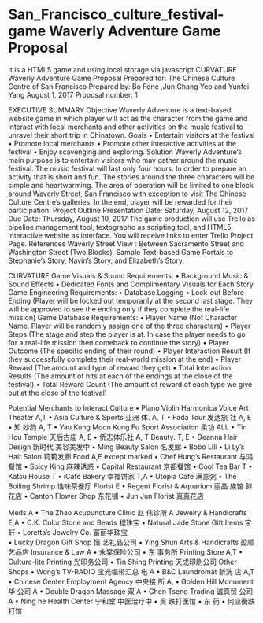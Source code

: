 # San_Francisco_culture_festival-game Waverly Adventure Game Proposal 
It is a HTML5 game and using local storage via javascript
 CURVATURE
 Waverly Adventure Game Proposal
Prepared for: The Chinese Culture Centre of San Francisco Prepared by: Bo Fone ,Jun Chang Yeo and Yunfei Yang
August 1, 2017
Proposal number: 1
  

EXECUTIVE SUMMARY
Objective
Waverly Adventure is a text-based website game in which player will act as the character from the game and interact with local merchants and other activities on the music festival to unravel their short trip in Chinatown.
Goals
• Entertain visitors at the festival
• Promote local merchants
• Promote other interactive activities at the festival • Enjoy scavenging and exploring.
Solution
Waverly Adventure’s main purpose is to entertain visitors who may gather around the music festival. The music festival will last only four hours. In order to prepare an activity that is short and fun. The stories around the three characters will be simple and heartwarming. The area of operation will be limited to one block around Waverly Street, San Francisco with exception to visit The Chinese Culture Centre’s galleries. In the end, player will be rewarded for their participation.
Project Outline
Presentation Date: Saturday, August 12, 2017 Due Date: Thursday, August 10, 2017
The game production will use Trello as pipeline management tool, textographo as scripting tool, and HTML5 interactive website as interface. You will receive links to enter Trello Project Page.
References
Waverly Street View : Between Sacramento Street and Washington Street (Two Blocks). Sample Text-based Game
Portals to Stephanie’s Story, Navin’s Story, and Elizabeth’s Story. 
      
  CURVATURE
Game Visuals & Sound Requirements:
• Background Music & Sound Effects
• Dedicated Fonts and Complimentary Visuals for Each Story.
Game Engineering Requirements:
• Database Logging
• Lock-out Before Ending (Player will be locked out temporarily at the second last stage. They will be approved to
see the ending only if they complete the real-life mission)
Game Database Requirements:
• Player Name (Not Character Name. Player will be randomly assign one of the three characters)
• Player Steps (The stage and step the player is at. In case the player needs to go for a real-life mission then
comeback to continue the story)
• Player Outcome (The specific ending of their round)
• Player Interaction Result (If they successfully complete their real-world mission at the end)
• Player Reward (The amount and type of reward they get)
• Total Interaction Results (The amount of hits at each of the endings at the close of the festival)
• Total Reward Count (The amount of reward of each type we give out at the close of the festival)
 
  Potential Merchants to Interact
Culture
• Piano Violin Harmonica Voice Art Theater A,T
• Asia Culture & Sports 亚洲 体. A, T
• Fada Tour 发达旅 社 A, E
• 知 妙韵 A, T
• Yau Kung Moon Kung Fu Sport Association 柔功  ALL
• Tin Hou Temple 天后古庙 A, E
• 侨志体乐社 A, T
Beauty. T, E
• Deanna Hair Design 新时代 美容美发中 
• Ming Beauty Salon 名发廊
• Bobo Lili
• Li Ly’s Hair Salon 莉莉发廊
Food A,E except marked
• Chef Hung’s Restaurant 与鸿餐馆
• Spicy King 麻辣诱惑
• Capital Restaurant 京都餐馆
• Cool Tea Bar T
• Katsu House T
• iCafe Bakery 幸福饼家 T,A
• Utopia Cafe  满意粥
• The Boiling Shrimp 诰味茶餐厅
Florist E
• Regent Florist & Aquarium 丽晶  族馆 鲜花店
• Canton Flower Shop  东花铺
• Jun Jun Florist 真真花店
 
 Meds A
• The Zhao Acupuncture Clinic 赵 伟诊所 A Jewelry & Handicrafts E,A
• C.K. Color Stone and Beads  程珠宝
• Natural Jade Stone Gift Items 宝 轩
• Loretta’s Jewelry Co. 富丽华珠宝  
• Lucky Dragon Gift Shop 恒  艺礼品公司
• Ying Shun Arts & Handicrafts 盈顺  艺品店
Insurance & Law A
•  永棠保险公司
• 东 事务所
Printing Store A,T
• Culture-lite Printing  光印务公司
• Tin Shing Printing 天成印刷公司 Other Shops
• Wong’s TV-RADIO 宝光唱带汇总 电  A
• B&C Laundromat  新洗 店 A,T
• Chinese Center Employment Agency 中央接 所 A,
• Golden Hill Monument   华   公司 A
• Double Dragon Massage 双  A
• Chen Tseng Trading 诚真贸 公司 A
• Ning he Health Center 宁和堂 中医治疗中 
• 吴   跌打医馆
• 东 药 
• 何应衡跌打馆
 

